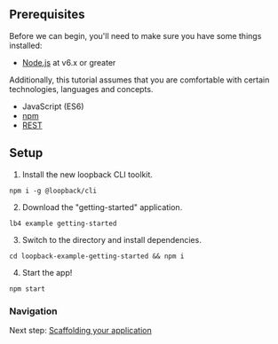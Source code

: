 ## Prerequisites

Before we can begin, you'll need to make sure you have some things installed:
- [Node.js](https://nodejs.org/en/) at v6.x or greater

Additionally, this tutorial assumes that you are comfortable with
certain technologies, languages and concepts.
- JavaScript (ES6)
- [npm](https://www.npmjs.com/)
- [REST](https://en.wikipedia.org/wiki/Representational_state_transfer)

## Setup
1. Install the new loopback CLI toolkit.
```
npm i -g @loopback/cli
```
2. Download the "getting-started" application.
```
lb4 example getting-started
```

3. Switch to the directory and install dependencies.
```
cd loopback-example-getting-started && npm i
```

4. Start the app!
```
npm start
```

### Navigation

Next step: [Scaffolding your application](2-scaffold-app)
